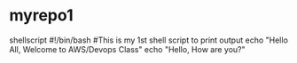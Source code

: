 # myrepo1
shellscript
#!/bin/bash
#This is my 1st shell script to print output
echo "Hello All, Welcome to AWS/Devops Class"
echo "Hello, How are you?"

